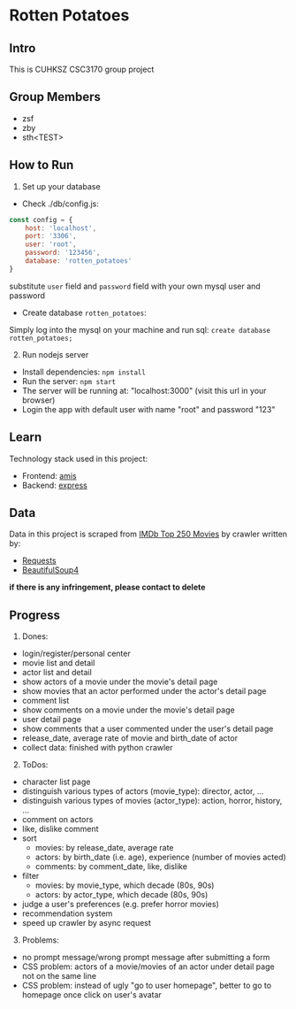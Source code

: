 # Rotten Potatoes

## Intro
This is CUHKSZ CSC3170 group project

## Group Members

* zsf
* zby
* sth\<TEST\>

## How to Run
1. Set up your database

* Check ./db/config.js:

```js
const config = {
    host: 'localhost',
    port: '3306',
    user: 'root',
    password: '123456',
    database: 'rotten_potatoes'
}
```

substitute `user` field and `password` field with your own mysql user and password
* Create database `rotten_potatoes`:

Simply log into the mysql on your machine and run sql: `create database rotten_potatoes;`

2. Run nodejs server

* Install dependencies: `npm install`
* Run the server: `npm start`
* The server will be running at: "localhost:3000" (visit this url in your browser)
* Login the app with default user with name "root" and password "123"

## Learn
Technology stack used in this project:
* Frontend: [amis](https://aisuda.bce.baidu.com/amis/zh-CN/docs/index)
* Backend: [express](https://expressjs.com)

## Data
Data in this project is scraped from [IMDb Top 250 Movies](https://www.imdb.com/chart/top/) by crawler written by:
* [Requests](https://docs.python-requests.org/en/latest/)
* [BeautifulSoup4](https://beautiful-soup-4.readthedocs.io/en/latest/)

**if there is any infringement, please contact to delete**

## Progress
1. Dones:
* login/register/personal center
* movie list and detail
* actor list and detail
* show actors of a movie under the movie's detail page
* show movies that an actor performed under the actor's detail page
* comment list
* show comments on a movie under the movie's detail page
* user detail page
* show comments that a user commented under the user's detail page
* release_date, average rate of movie and birth_date of actor
* collect data: finished with python crawler

2. ToDos: 
* character list page
* distinguish various types of actors (movie_type): director, actor, ...
* distinguish various types of movies (actor_type): action, horror, history, ...
* comment on actors
* like, dislike comment
* sort
    * movies: by release_date, average rate
    * actors: by birth_date (i.e. age), experience (number of movies acted)
    * comments: by comment_date, like, dislike
* filter
    * movies: by movie_type, which decade (80s, 90s)
    * actors: by actor_type, which decade (80s, 90s)
* judge a user's preferences (e.g. prefer horror movies)
* recommendation system
* speed up crawler by async request

3. Problems:
* no prompt message/wrong prompt message after submitting a form
* CSS problem: actors of a movie/movies of an actor under detail page not on the same line
* CSS problem: instead of ugly "go to user homepage", better to go to homepage once click on user's avatar
